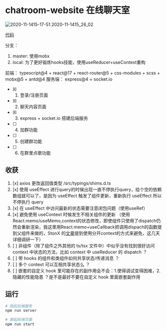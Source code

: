 # chatroom-website 在线聊天室

![2020-11-1415-17-51.2020-11-1415_26_02](https://cdn.jsdelivr.net/gh/SHERlocked93/pic@master/uPic/2020-11-14%2015-17-51.2020-11-14%2015_26_02.gif)

[代码](https://sherlocked93.github.io/chatroom-website)

分支：
1. master: 使用mobx
2. local: 为了更好锻炼hooks技能，使用useReducer+useContext重构

前端： typescript@4 + react@17 + react-router@5 + css-modules + scss + mobx@5 + antd@4
服务端： express@4 + socket.io

- [x] 1. 登录/注册页面
- [x] 2. 聊天内容页面
- [x] 3. express + socket.io 搭建后端服务
- [ ] 4. 加群功能
- [ ] 5. 创建群功能
- [ ] 6. 在群里点歌功能


## 收获

1. [x] axios 更改返回值类型 /src/typings/shims.d.ts
2. [x] 使用 useEffect 进行query的时候出现一直不停执行query，给个空的依赖数组就可以了，是因为 useEffect 触发了组件更新，重新执行 useEffect 所以不停执行 query
3. [x] 在 useEffect 中访问最新的状态需要注意闭包问题（使用useRef）
4. [x] 避免使用 useContext 时候发生不相关组件的更新 （使用 React.memo/useMemo,context的状态修改，即使组件只使用了dispatch仍然会重新渲染，我这里用React.memo+useCallback把调用dispach的函数提到父组件来做的，StonX 的[文章](https://zhuanlan.zhihu.com/p/56975681)提到使用分开context的方式来避免，这几天详细调研一下）
5. [ ] 非组件（除了组件之外其他的 ts/tsx 文件中）中似乎没有找到很好访问 context 中状态的方法，比如 context 中 useReducer 的 dispatch ？
6. [ ] 带 hooks 的组件和类组件如何共享状态/传递消息 ？
7. [ ] 多个 context 可以互相共享状态么 ？
8. [ ] 嵌套的自定义 hook 里可能存在的副作用会不会：1.使得调试变得困难，2.隐藏的性能隐患 ？是不是最好不要在自定义 hook 里面嵌套副作用

## 运行

```bash
# 跑起后端服务
npm run server
```

```bash
# 跑起前端页面
npm run start
```
